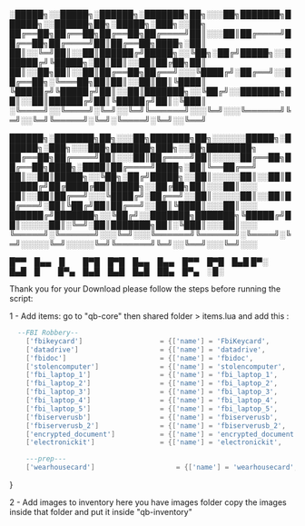 
░█████╗░░█████╗░██████╗░███████╗██╗░░░██╗███████╗██████╗░░██████╗██╗░█████╗░███╗░░██╗  
██╔══██╗██╔══██╗██╔══██╗██╔════╝██║░░░██║██╔════╝██╔══██╗██╔════╝██║██╔══██╗████╗░██║  
██║░░╚═╝██║░░██║██████╔╝█████╗░░╚██╗░██╔╝█████╗░░██████╔╝╚█████╗░██║██║░░██║██╔██╗██║  
██║░░██╗██║░░██║██╔══██╗██╔══╝░░░╚████╔╝░██╔══╝░░██╔══██╗░╚═══██╗██║██║░░██║██║╚████║  
╚█████╔╝╚█████╔╝██║░░██║███████╗░░╚██╔╝░░███████╗██║░░██║██████╔╝██║╚█████╔╝██║░╚███║  
░╚════╝░░╚════╝░╚═╝░░╚═╝╚══════╝░░░╚═╝░░░╚══════╝╚═╝░░╚═╝╚═════╝░╚═╝░╚════╝░╚═╝░░╚══╝  

██████╗░███████╗██╗░░░██╗███████╗██╗░░░░░░█████╗░██████╗░███╗░░░███╗███████╗███╗░░██╗████████╗
██╔══██╗██╔════╝██║░░░██║██╔════╝██║░░░░░██╔══██╗██╔══██╗████╗░████║██╔════╝████╗░██║╚══██╔══╝
██║░░██║█████╗░░╚██╗░██╔╝█████╗░░██║░░░░░██║░░██║██████╔╝██╔████╔██║█████╗░░██╔██╗██║░░░██║░░░
██║░░██║██╔══╝░░░╚████╔╝░██╔══╝░░██║░░░░░██║░░██║██╔═══╝░██║╚██╔╝██║██╔══╝░░██║╚████║░░░██║░░░
██████╔╝███████╗░░╚██╔╝░░███████╗███████╗╚█████╔╝██║░░░░░██║░╚═╝░██║███████╗██║░╚███║░░░██║░░░
╚═════╝░╚══════╝░░░╚═╝░░░╚══════╝╚══════╝░╚════╝░╚═╝░░░░░╚═╝░░░░░╚═╝╚══════╝╚═╝░░╚══╝░░░╚═╝░░░

█▀▀ █▄▄ █   █▀█ █▀█ █▄▄ █▄▄ █▀▀ █▀█ █▄█
█▀░ █▄█ █   █▀▄ █▄█ █▄█ █▄█ ██▄ █▀▄ ░█░

Thank you for your Download please follow the steps before running the script:

1 - Add items:
go to "qb-core" then shared folder > items.lua and add this : 
```lua
  --FBI Robbery--
	['fbikeycard'] 		 		 	 = {['name'] = 'FbiKeycard', 					['label'] = 'FbiKeycard', 				['weight'] = 1000, 		['type'] = 'item', 		['image'] = 'fbi_keycard_green.png', 	['unique'] = false, 	['useable'] = true, 	['shouldClose'] = true,	   ['combinable'] = nil,   ['description'] = 'fbi keycard'},
	['datadrive'] 		 		 	 = {['name'] = 'datadrive', 					['label'] = 'datadrive', 				['weight'] = 1000, 		['type'] = 'item', 		['image'] = 'datadrive.png', 			['unique'] = false, 	['useable'] = true, 	['shouldClose'] = true,	   ['combinable'] = nil,   ['description'] = 'datadrive'},
	['fbidoc'] 			             = {['name'] = 'fbidoc', 				        ['label'] = 'fbiDocument', 				['weight'] = 500, 		['type'] = 'item', 		['image'] = 'fbidco.png', 				['unique'] = true, 		['useable'] = true, 	['shouldClose'] = true,	   ['combinable'] = nil,   ['description'] = 'A FBI document'},
	['stolencomputer'] 		 		 = {['name'] = 'stolencomputer', 				['label'] = 'stolencomputer', 			['weight'] = 1000, 		['type'] = 'item', 		['image'] = 'stolencomputer.png', 		['unique'] = false, 	['useable'] = true, 	['shouldClose'] = true,	   ['combinable'] = nil,   ['description'] = 'stolencomputer'},
	['fbi_laptop_1'] 		 		 = {['name'] = 'fbi_laptop_1', 					['label'] = 'fbi laptop 1', 			['weight'] = 1000, 		['type'] = 'item', 		['image'] = 'fbi_laptop_1.png', 		['unique'] = false, 	['useable'] = true, 	['shouldClose'] = true,	   ['combinable'] = nil,   ['description'] = 'FBI laptop'},
	['fbi_laptop_2'] 		 		 = {['name'] = 'fbi_laptop_2', 					['label'] = 'fbi laptop 2', 			['weight'] = 1000, 		['type'] = 'item', 		['image'] = 'fbi_laptop_2.png', 		['unique'] = false, 	['useable'] = true,		['shouldClose'] = true,	   ['combinable'] = nil,   ['description'] = 'FBI laptop'},
	['fbi_laptop_3'] 		 		 = {['name'] = 'fbi_laptop_3', 					['label'] = 'fbi laptop 3', 			['weight'] = 1000, 		['type'] = 'item', 		['image'] = 'fbi_laptop_3.png', 		['unique'] = false, 	['useable'] = true,		['shouldClose'] = true,	   ['combinable'] = nil,   ['description'] = 'FBI laptop'},
	['fbi_laptop_4'] 		 		 = {['name'] = 'fbi_laptop_4', 					['label'] = 'fbi laptop 4', 			['weight'] = 1000, 		['type'] = 'item', 		['image'] = 'fbi_laptop_4.png', 		['unique'] = false, 	['useable'] = true,		['shouldClose'] = true,	   ['combinable'] = nil,   ['description'] = 'FBI laptop'},
	['fbi_laptop_5'] 		 		 = {['name'] = 'fbi_laptop_5', 					['label'] = 'fbi laptop 5', 			['weight'] = 1000, 		['type'] = 'item', 		['image'] = 'fbi_laptop_5.png', 		['unique'] = false, 	['useable'] = true,		['shouldClose'] = true,	   ['combinable'] = nil,   ['description'] = 'FBI laptop'},
	['fbiserverusb'] 		 		 = {['name'] = 'fbiserverusb', 					['label'] = 'FBI SERVER USB Data', 		['weight'] = 1000, 		['type'] = 'item', 		['image'] = 'fbiserverusb.png', 		['unique'] = false, 	['useable'] = true,		['shouldClose'] = true,	   ['combinable'] = nil,   ['description'] = 'FBI laptop'},
	['fbiserverusb_2'] 		 		 = {['name'] = 'fbiserverusb_2', 				['label'] = 'FBI SERVER USB Data', 		['weight'] = 1000, 		['type'] = 'item', 		['image'] = 'fbiserverusb2.png', 		['unique'] = false, 	['useable'] = true,		['shouldClose'] = true,	   ['combinable'] = nil,   ['description'] = 'FBI laptop'},
	['encrypted_document'] 		 	 = {['name'] = 'encrypted_document', 			['label'] = ' FBI encrypted document', 	['weight'] = 1000, 		['type'] = 'item', 		['image'] = 'np_documents.png', 		['unique'] = false, 	['useable'] = true,		['shouldClose'] = true,	   ['combinable'] = nil,   ['description'] = 'FBI encrypted document'},
	['electronickit'] 				 = {['name'] = 'electronickit', 			  	['label'] = 'Electronic Kit', 			['weight'] = 100, 		['type'] = 'item', 		['image'] = 'electronickit.png', 		['unique'] = false, 	['useable'] = true, 	['shouldClose'] = true,	   ['combinable'] = {accept = {'gatecrack'}, reward = 'trojan_usb', anim = nil}, ['description'] = 'If you\'ve always wanted to build a robot you can maybe start here. Maybe you\'ll be the new Elon Musk?'},

	---prep---
	['wearhousecard'] 					 = {['name'] = 'wearhousecard', 			 	  	  	['label'] = 'FBI Card', 		['weight'] = 100, 		['type'] = 'item', 		['image'] = 'np_exec_card.png', 				['unique'] = true, 		['useable'] = true, 	['shouldClose'] = false,   ['combinable'] = nil,   ['description'] = 'Wear house card', ['created'] = nil, ['decay'] = 28.0},
```
}



2 - Add images to inventory
here you have images folder copy the images inside that folder and put it inside "qb-inventory"

